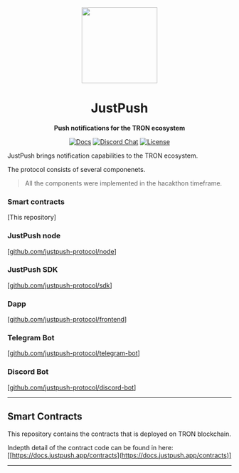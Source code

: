<div align="center">
  <img height="170x" src="https://i.imgur.com/Jzhomj5.png" />

  <h1>JustPush</h1>

  <p>
    <strong>Push notifications for the TRON ecosystem</strong>
  </p>

  <p>
    <a href="https://docs.justpush.app/"><img alt="Docs" src="https://img.shields.io/badge/docs-justpush-informational" /></a>
    <a href="https://discord.gg/Baqkey4sPK"><img alt="Discord Chat" src="https://img.shields.io/discord/1037419699409006592?color=yellowgreen" /></a>
    <a href="https://opensource.org/licenses/MIT"><img alt="License" src="https://img.shields.io/github/license/justpush-protocol/contracts?color=blueviolet" /></a>
  </p>
</div>

JustPush brings notification capabilities to the TRON ecosystem.

The protocol consists of several componenets. 

> All the components were implemented in the hacakthon timeframe.

### Smart contracts
[This repository]


### JustPush node
[[github.com/justpush-protocol/node](https://github.com/justpush-protocol/node)]

### JustPush SDK
[[github.com/justpush-protocol/sdk](https://github.com/justpush-protocol/sdk)]

### Dapp
[[github.com/justpush-protocol/frontend](https://github.com/justpush-protocol/frontend)]

### Telegram Bot
[[github.com/justpush-protocol/telegram-bot](https://github.com/justpush-protocol/telegram-bot)]

### Discord Bot
[[github.com/justpush-protocol/discord-bot](https://github.com/justpush-protocol/discord-bot)]

---

## Smart Contracts

This repository contains the contracts that is deployed on TRON blockchain.

Indepth detail of the contract code can be found in here: [[https://docs.justpush.app/contracts](https://docs.justpush.app/contracts)]

---